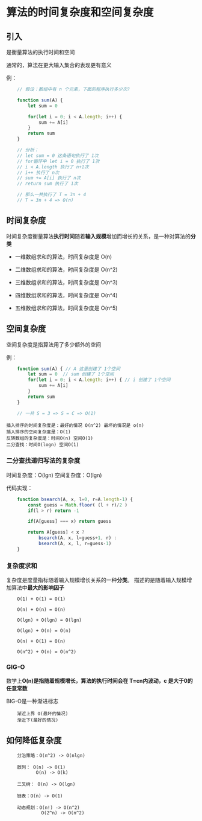 
# 算法的时间复杂度和空间复杂度

## 引入

是衡量算法的执行时间和空间

通常的，算法在更大输入集合的表现更有意义

例：

```js
    // 假设：数组中有 n 个元素，下面的程序执行多少次?

    function sum(A) {
        let sum = 0

        for(let i = 0; i < A.length; i++) {
            sum += A[i]
        }
        return sum
    }

    // 分析：
    // let sum = 0 这条语句执行了 1次
    // for循环中 let i = 0 执行了 1次
    // i < A.length 执行了 n+1次
    // i++ 执行了 n次
    // sum += A[i] 执行了 n次
    // return sum 执行了 1次

    // 那么一共执行了 T = 3n + 4
    // T = 3n + 4 => O(n)
```


## 时间复杂度

时间复杂度衡量算法**执行时间**随着**输入规模**增加而增长的关系，是一种对算法的**分类**

- 一维数组求和的算法，时间复杂度是 O(n)

- 二维数组求和的算法，时间复杂度是 O(n^2)

- 三维数组求和的算法，时间复杂度是 O(n^3)

- 四维数组求和的算法，时间复杂度是 O(n^4)

- 五维数组求和的算法，时间复杂度是 O(n^5)


## 空间复杂度

空间复杂度是指算法用了多少额外的空间

例：


```js
    function sum(A) { // A 这里创建了 1个空间
        let sum = 0  // sum 创建了 1个空间
        for(let i = 0; i < A.length; i++) { // i 创建了 1个空间
            sum += A[i]
        }
        return sum
    }

    // 一共 S = 3 => S = C => O(1)
```


```
插入排序的时间复杂度是：最好的情况 O(n^2) 最坏的情况是 o(n)
插入排序的空间复杂度是：O(1)
反转数组的复杂度是：时间O(n) 空间O(1)
二分查找：时间O(logn) 空间O(1)

```

### 二分查找递归写法的复杂度

时间复杂度：O(lgn) 空间复杂度：O(lgn)

代码实现：

```js
    function bsearch(A, x, l=0, r=A.length-1) {
        const guess = Math.floor( (l + r)/2 )
        if(l > r) return -1

        if(A[guess] === x) return guess

        return A[guess] < x ?
            bsearch(A, x, l=guess+1, r) :
            bsearch(A, x, l, r=guess-1)
    }
```


### 复杂度求和

复杂度是度量指标随着输入规模增长关系的一种**分类**。
描述的是随着输入规模增加算法中**最大的影响因子**

```
    O(1) + O(1) = O(1)

    O(n) + O(n) = O(n)
    
    O(lgn) + O(lgn) = O(lgn)

    O(lgn) + O(n) = O(n)
    
    O(n) + O(1) = O(n)

    O(n^2) + O(n) = O(n^2)

```


### GIG-O

数学上**O(n)**是指随着规模增长，算法的执行时间会在 T=cn内波动，c 是大于0的**任意常数**

BIG-O是一种渐进标志

```
    渐近上界 O(最坏的情况)
    渐近下(最好的情况)
```

## 如何降低复杂度

```
    分治策略：O(n^2) -> O(nlgn)

    散列： O(n) -> O(1)
           O(n) -> O(k)

    二叉树： O(n) -> O(lgn)    

    链表：O(n) -> O(1)

    动态规划：O(n!) -> O(n^2)
             O(2^n) -> O(n^2)   

```